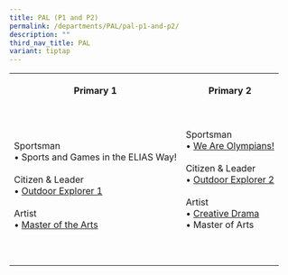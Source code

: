 ```yaml
---
title: PAL (P1 and P2)
permalink: /departments/PAL/pal-p1-and-p2/
description: ""
third_nav_title: PAL
variant: tiptap
---
```

<table style="minWidth: 50px">
<colgroup>
<col>
<col>
</colgroup>
<tbody>
<tr>
<th rowspan="1" colspan="1">
<p>Primary 1
<br>
<br>
</p>
</th>
<th rowspan="1" colspan="1">
<p>Primary 2
<br>
<br>
</p>
</th>
</tr>
<tr>
<td rowspan="1" colspan="1">
<p>Sportsman
<br>• Sports and Games in the ELIAS Way!
<br>
<br>Citizen &amp; Leader
<br>• <a href="https://staging.d3975mj8dcgb9n.amplifyapp.com/departments/PAL/outdoor-explorer-1/" rel="noopener noreferrer nofollow" target="_blank">Outdoor Explorer 1</a>
<br>
<br>Artist
<br>• <a href="https://staging.d3975mj8dcgb9n.amplifyapp.com/departments/PAL/master-of-the-arts/" rel="noopener noreferrer nofollow" target="_blank">Master of the Arts</a>
</p>
</td>
<td rowspan="1" colspan="1">
<p>Sportsman
<br>• <a href="https://staging.d3975mj8dcgb9n.amplifyapp.com/departments/PAL/we-are-olympians/" rel="noopener noreferrer nofollow" target="_blank">We Are Olympians!</a>
<br>
<br>Citizen &amp; Leader
<br>• <a href="https://staging.d3975mj8dcgb9n.amplifyapp.com/departments/PAL/outdoor-explorer-2/" rel="noopener noreferrer nofollow" target="_blank">Outdoor Explorer 2</a> 
<br>
<br>Artist
<br>• <a href="https://staging.d3975mj8dcgb9n.amplifyapp.com/departments/PAL/creative-drama/" rel="noopener noreferrer nofollow" target="_blank">Creative Drama</a>
<br>• Master of Arts
<br>
<br>
</p>
</td>
</tr>
<tr>
<td rowspan="1" colspan="1">
<p></p>
</td>
<td rowspan="1" colspan="1">
<p></p>
</td>
</tr>
</tbody>
</table>
<p></p>